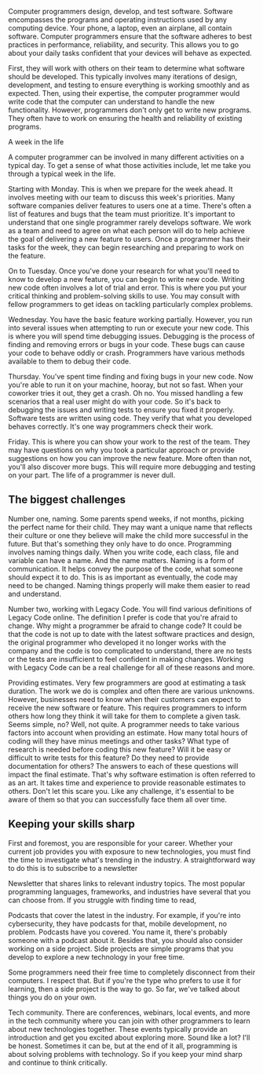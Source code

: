 Computer programmers design, develop, and test software. Software encompasses the programs and operating instructions used by any computing device. Your phone, a laptop, even an airplane, all contain software. Computer programmers ensure that the software adheres to best practices in performance, reliability, and security. This allows you to go about your daily tasks confident that your devices will behave as expected. 

First, they will work with others on their team to determine what software should be developed. This typically involves many iterations of design, development, and testing to ensure everything is working smoothly and as expected. Then, using their expertise, the computer programmer would write code that the computer can understand to handle the new functionality. However, programmers don't only get to write new programs. They often have to work on ensuring the health and reliability of existing programs. 

A week in the life

A computer programmer can be involved in many different activities on a typical day. To get a sense of what those activities include, let me take you through a typical week in the life. 

Starting with Monday. This is when we prepare for the week ahead. It involves meeting with our team to discuss this week's priorities. Many software companies deliver features to users one at a time. There's often a list of features and bugs that the team must prioritize. It's important to understand that one single programmer rarely develops software. We work as a team and need to agree on what each person will do to help achieve the goal of delivering a new feature to users. Once a programmer has their tasks for the week, they can begin researching and preparing to work on the feature. 

On to Tuesday. Once you've done your research for what you'll need to know to develop a new feature, you can begin to write new code. Writing new code often involves a lot of trial and error. This is where you put your critical thinking and problem-solving skills to use. You may consult with fellow programmers to get ideas on tackling particularly complex problems. 

Wednesday. You have the basic feature working partially. However, you run into several issues when attempting to run or execute your new code. This is where you will spend time debugging issues. Debugging is the process of finding and removing errors or bugs in your code. These bugs can cause your code to behave oddly or crash. Programmers have various methods available to them to debug their code. 

Thursday. You've spent time finding and fixing bugs in your new code. Now you're able to run it on your machine, hooray, but not so fast. When your coworker tries it out, they get a crash. Oh no. You missed handling a few scenarios that a real user might do with your code. So it's back to debugging the issues and writing tests to ensure you fixed it properly. Software tests are written using code. They verify that what you developed behaves correctly. It's one way programmers check their work.

Friday. This is where you can show your work to the rest of the team. They may have questions on why you took a particular approach or provide suggestions on how you can improve the new feature. More often than not, you'll also discover more bugs. This will require more debugging and testing on your part. The life of a programmer is never dull.
## The biggest challenges

Number one, naming. Some parents spend weeks, if not months, picking the perfect name for their child. They may want a unique name that reflects their culture or one they believe will make the child more successful in the future. But that's something they only have to do once. Programming involves naming things daily. When you write code, each class, file and variable can have a name. And the name matters. Naming is a form of communication. It helps convey the purpose of the code, what someone should expect it to do. This is as important as eventually, the code may need to be changed. Naming things properly will make them easier to read and understand. 

Number two, working with Legacy Code. You will find various definitions of Legacy Code online. The definition I prefer is code that you're afraid to change. Why might a programmer be afraid to change code? It could be that the code is not up to date with the latest software practices and design, the original programmer who developed it no longer works with the company and the code is too complicated to understand, there are no tests or the tests are insufficient to feel confident in making changes. Working with Legacy Code can be a real challenge for all of these reasons and more. 

Providing estimates. Very few programmers are good at estimating a task duration. The work we do is complex and often there are various unknowns. However, businesses need to know when their customers can expect to receive the new software or feature. This requires programmers to inform others how long they think it will take for them to complete a given task. Seems simple, no? Well, not quite. A programmer needs to take various factors into account when providing an estimate. How many total hours of coding will they have minus meetings and other tasks? What type of research is needed before coding this new feature? Will it be easy or difficult to write tests for this feature? Do they need to provide documentation for others? The answers to each of these questions will impact the final estimate. That's why software estimation is often referred to as an art. It takes time and experience to provide reasonable estimates to others. Don't let this scare you. Like any challenge, it's essential to be aware of them so that you can successfully face them all over time.

## Keeping your skills sharp

First and foremost, you are responsible for your career. Whether your current job provides you with exposure to new technologies, you must find the time to investigate what's trending in the industry. A straightforward way to do this is to subscribe to a newsletter

Newsletter that shares links to relevant industry topics. The most popular programming languages, frameworks, and industries have several that you can choose from. If you struggle with finding time to read, 

Podcasts that cover the latest in the industry. For example, if you're into cybersecurity, they have podcasts for that, mobile development, no problem. Podcasts have you covered. You name it, there's probably someone with a podcast about it. Besides that, you should also consider working on a side project. Side projects are simple programs that you develop to explore a new technology in your free time. 

Some programmers need their free time to completely disconnect from their computers. I respect that. But if you're the type who prefers to use it for learning, then a side project is the way to go. So far, we've talked about things you do on your own. 

Tech community. There are conferences, webinars, local events, and more in the tech community where you can join with other programmers to learn about new technologies together. These events typically provide an introduction and get you excited about exploring more. Sound like a lot? I'll be honest. Sometimes it can be, but at the end of it all, programming is about solving problems with technology. So if you keep your mind sharp and continue to think critically.